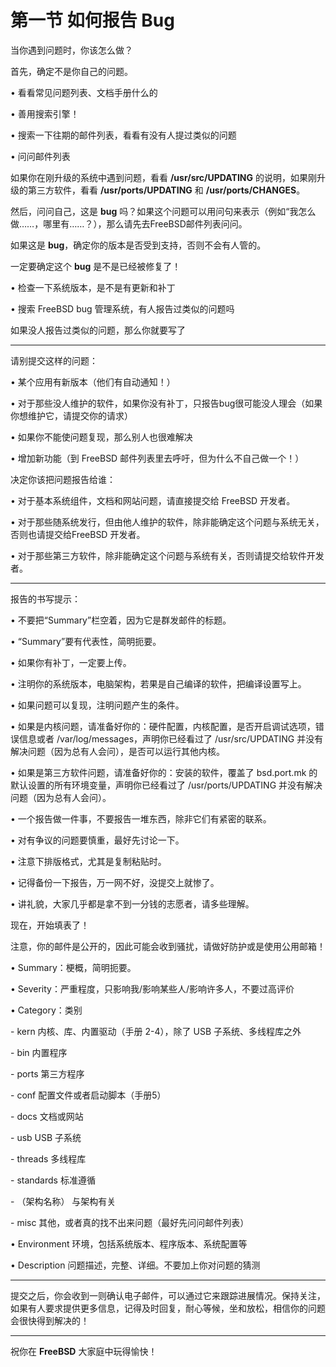 # 第一节 如何报告 Bug

当你遇到问题时，你该怎么做？



首先，确定不是你自己的问题。

•   看看常见问题列表、文档手册什么的

•   善用搜索引擎！

•   搜索一下往期的邮件列表，看看有没有人提过类似的问题

•   问问邮件列表



如果你在刚升级的系统中遇到问题，看看 **/usr/src/UPDATING** 的说明，如果刚升级的第三方软件，看看 **/usr/ports/UPDATING** 和 **/usr/ports/CHANGES**。



然后，问问自己，这是 **bug** 吗？如果这个问题可以用问句来表示（例如“我怎么做……，哪里有……？），那么请先去FreeBSD邮件列表问问。

如果这是 **bug**，确定你的版本是否受到支持，否则不会有人管的。

一定要确定这个 **bug** 是不是已经被修复了！

•   检查一下系统版本，是不是有更新和补丁

•   搜索 FreeBSD bug 管理系统，有人报告过类似的问题吗

如果没人报告过类似的问题，那么你就要写了

****

请别提交这样的问题：

•   某个应用有新版本（他们有自动通知！）

•   对于那些没人维护的软件，如果你没有补丁，只报告bug很可能没人理会（如果你想维护它，请提交你的请求）

•   如果你不能使问题复现，那么别人也很难解决

•   增加新功能（到 FreeBSD 邮件列表里去呼吁，但为什么不自己做一个！）



决定你该把问题报告给谁：

•   对于基本系统组件，文档和网站问题，请直接提交给 FreeBSD 开发者。

•   对于那些随系统发行，但由他人维护的软件，除非能确定这个问题与系统无关，否则也请提交给FreeBSD  开发者。

•   对于那些第三方软件，除非能确定这个问题与系统有关，否则请提交给软件开发者。

****

报告的书写提示：

•   不要把“Summary”栏空着，因为它是群发邮件的标题。

•   “Summary”要有代表性，简明扼要。

•   如果你有补丁，一定要上传。

•   注明你的系统版本，电脑架构，若果是自己编译的软件，把编译设置写上。

•   如果问题可以复现，注明问题产生的条件。

•   如果是内核问题，请准备好你的：硬件配置，内核配置，是否开启调试选项，错误信息或者 /var/log/messages，声明你已经看过了 /usr/src/UPDATING 并没有解决问题（因为总有人会问），是否可以运行其他内核。

•   如果是第三方软件问题，请准备好你的：安装的软件，覆盖了 bsd.port.mk 的默认设置的所有环境变量，声明你已经看过了 /usr/ports/UPDATING 并没有解决问题（因为总有人会问）。

•   一个报告做一件事，不要报告一堆东西，除非它们有紧密的联系。

•   对有争议的问题要慎重，最好先讨论一下。

•   注意下排版格式，尤其是复制粘贴时。

•   记得备份一下报告，万一网不好，没提交上就惨了。

•   讲礼貌，大家几乎都是拿不到一分钱的志愿者，请多些理解。



现在，开始填表了！

注意，你的邮件是公开的，因此可能会收到骚扰，请做好防护或是使用公用邮箱！

•   Summary：梗概，简明扼要。

•   Severity：严重程度，只影响我/影响某些人/影响许多人，不要过高评价

•   Category：类别

\-    kern 内核、库、内置驱动（手册 2-4），除了 USB 子系统、多线程库之外

\-    bin 内置程序

\-    ports 第三方程序

\-    conf 配置文件或者启动脚本（手册5）

\-    docs 文档或网站

\-    usb USB 子系统

\-    threads 多线程库

\-    standards 标准遵循

\-    （架构名称） 与架构有关

\-    misc 其他，或者真的找不出来问题（最好先问问邮件列表）

•   Environment 环境，包括系统版本、程序版本、系统配置等

•   Description 问题描述，完整、详细。不要加上你对问题的猜测

****

提交之后，你会收到一则确认电子邮件，可以通过它来跟踪进展情况。保持关注，如果有人要求提供更多信息，记得及时回复，耐心等候，坐和放松，相信你的问题会很快得到解决的！

****

祝你在 **FreeBSD** 大家庭中玩得愉快！
